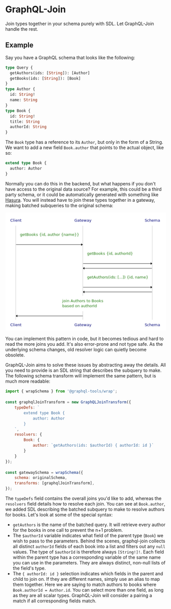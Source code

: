 # GraphQL-Join

Join types together in your schema purely with SDL. Let GraphQL-Join handle the rest.

## Example

Say you have a GraphQL schema that looks like the following:

```graphql
type Query {
  getAuthors(ids: [String]): [Author]
  getBooks(ids: [String]): [Book]
}
type Author {
  id: String!
  name: String
}
type Book {
  id: String!
  title: String
  authorId: String
}
```

The `Book` type has a reference to its `Author`, but only in the form of a String. We want to add a new field `Book.author` that points to the actual object, like so:

```graphql
extend type Book {
  author: Author
}
```

Normally you can do this in the backend, but what happens if you don't have access to the original data source? For example, this could be a third party schema, or it could be automatically generated with something like [Hasura](https://hasura.io). You will instead have to join these types together in a gateway, making batched subqueries to the original schema:

![subquery sequence diagram](./images/subquery_sequence_diagram.png)
<!--
note right of Client: getBooks {id, author {name}}
Client->Gateway: 
note right of Gateway: getBooks {id, authorId} 
Gateway->Schema:
Schema->Gateway:
note right of Gateway: getAuthors(ids: [...]) {id, name} 
Gateway->Schema:
Schema->Gateway:
note over Gateway: join Authors to Books\nbased on authorId
Gateway->Client:
-->

You can implement this pattern in code, but it becomes tedious and hard to read the more joins you add. It's also error-prone and not type safe. As the underlying schema changes, old resolver logic can quietly become obsolete.

GraphQL-Join aims to solve these issues by abstracting away the details. All you need to provide is an SDL string that describes the subquery to make. The following schema transform will implement the same pattern, but is much more readable:

```js
import { wrapSchema } from '@graphql-tools/wrap';

const graphqlJoinTransform = new GraphQLJoinTransform({
    typeDefs: `
        extend type Book {
            author: Author
        }
    `,
    resolvers: {
        Book: {
            author: `getAuthors(ids: $authorId) { authorId: id }`
        }
    }
});

const gatewaySchema = wrapSchema({
    schema: originalSchema,
    transforms: [graphqlJoinTransform],
});
```

The `typeDefs` field contains the overall joins you'd like to add, whereas the `resolvers` field details how to resolve each join. You can see at `Book.author`, we added SDL describing the batched subquery to make to resolve authors for books. Let's look at some of the special syntax:

- `getAuthors` is the name of the batched query. It will retrieve every author for the books in one call to prevent the n+1 problem.
- The `$authorId` variable indicates what field of the parent type (`Book`) we wish to pass to the parameters. Behind the scenes, graphql-join collects all distinct `authorId` fields of each book into a list and filters out any `null` values. The type of `$authorId` is therefore always `[String!]!`. Each field within the parent type has a corresponding variable of the same name you can use in the parameters. They are always distinct, non-null lists of the field's type.
- The `{ authorId: id }` selection indicates which fields in the parent and child to join on. If they are different names, simply use an alias to map them together. Here we are saying to match authors to books where `Book.authorId = Author.id`. You can select more than one field, as long as they are all scalar types. GraphQL-Join will consider a pairing a match if all corresponding fields match.
